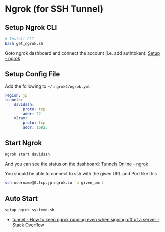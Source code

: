 # Ngrok (for SSH Tunnel)

## Setup Ngrok CLI

```sh
# Install CLI
bash get_ngrok.sh
```

Goto ngrok dashboard and connect the account (i.e. add authtoken): [Setup - ngrok](https://dashboard.ngrok.com/get-started/setup)

## Setup Config File

Add the following to `~/.ngrok2/ngrok.yml`

```yml
region: jp
tunnels:
    davidssh:
        proto: tcp
        addr: 22
    v2ray:
        proto: tcp
        addr: 16823
```

## Start Ngrok

```sh
ngrok start davidssh
```

And you can see the status on the dashboard: [Tunnels Online - ngrok](https://dashboard.ngrok.com/status/tunnels)

You should be able to connect to ssh with the given URL and Port like this

```sh
ssh username@0.tcp.jp.ngrok.io -p given_port
```

## Auto Start

```sh
setup_ngrok_systemd.sh
```

* [tunnel - How to keep ngrok running even when signing off of a server - Stack Overflow](https://stackoverflow.com/questions/50681671/how-to-keep-ngrok-running-even-when-signing-off-of-a-server)
